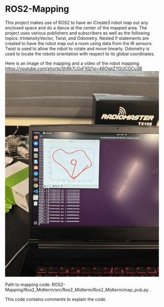 # ROS2-Mapping

This project makes use of ROS2 to have an iCreate3 robot map out any enclosed space and do a dance at the center of the mapped area. 
The project uses various publishers and subscribers as well as the following topics: IrIntensityVector, Twist, and Odometry. 
Nested if statements are created to have the robot map out a room using data from the IR sensors. Twist is used to allow the robot to rotate and move linearly. Odometry is used to locate the robots orientation with respect to its global coordinates. 

Here is an image of the mapping and a video of the robot mapping:
https://youtube.com/shorts/5hRk7LOxFXQ?si=46OjptZYGUCOCu3B
[![ROS2 Mapping video](IMG_7937.jpg)](https://youtube.com/shorts/5hRk7LOxFXQ?si=46OjptZYGUCOCu3B)

Path to mapping code: ROS2-Mapping/Ros2_Midterm/src/Ros2_Midterm/Ros2_Midterm/map_pub.py .

This code contains comments to explain the code. 
